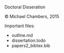 Doctoral Disseration

&copy; Michael Chambers, 2015


Important files:

* outline.md
* dissertation.todo
* papers2_bibtex.bib
